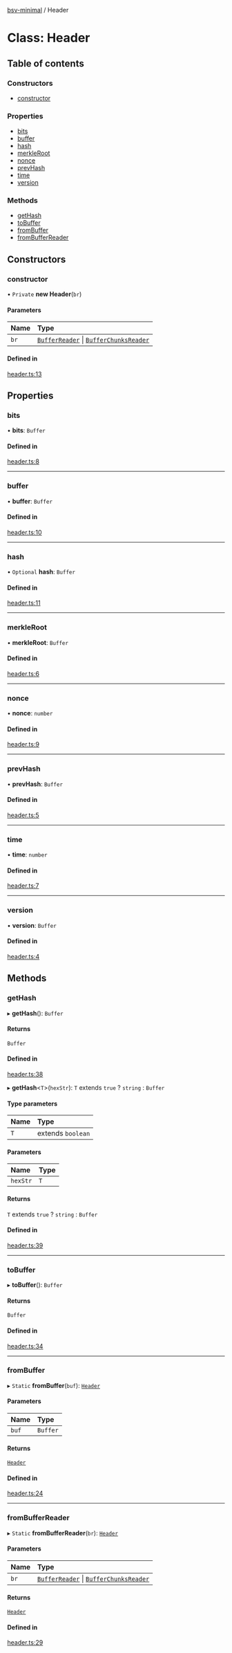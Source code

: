 [bsv-minimal](../README.md) / Header

# Class: Header

## Table of contents

### Constructors

- [constructor](Header.md#constructor)

### Properties

- [bits](Header.md#bits)
- [buffer](Header.md#buffer)
- [hash](Header.md#hash)
- [merkleRoot](Header.md#merkleroot)
- [nonce](Header.md#nonce)
- [prevHash](Header.md#prevhash)
- [time](Header.md#time)
- [version](Header.md#version)

### Methods

- [getHash](Header.md#gethash)
- [toBuffer](Header.md#tobuffer)
- [fromBuffer](Header.md#frombuffer)
- [fromBufferReader](Header.md#frombufferreader)

## Constructors

### constructor

• `Private` **new Header**(`br`)

#### Parameters

| Name | Type |
| :------ | :------ |
| `br` | [`BufferReader`](utils.BufferReader.md) \| [`BufferChunksReader`](utils.BufferChunksReader.md) |

#### Defined in

[header.ts:13](https://github.com/andrewrjohn/bsv-minimal/blob/fca1227/src/header.ts#L13)

## Properties

### bits

• **bits**: `Buffer`

#### Defined in

[header.ts:8](https://github.com/andrewrjohn/bsv-minimal/blob/fca1227/src/header.ts#L8)

___

### buffer

• **buffer**: `Buffer`

#### Defined in

[header.ts:10](https://github.com/andrewrjohn/bsv-minimal/blob/fca1227/src/header.ts#L10)

___

### hash

• `Optional` **hash**: `Buffer`

#### Defined in

[header.ts:11](https://github.com/andrewrjohn/bsv-minimal/blob/fca1227/src/header.ts#L11)

___

### merkleRoot

• **merkleRoot**: `Buffer`

#### Defined in

[header.ts:6](https://github.com/andrewrjohn/bsv-minimal/blob/fca1227/src/header.ts#L6)

___

### nonce

• **nonce**: `number`

#### Defined in

[header.ts:9](https://github.com/andrewrjohn/bsv-minimal/blob/fca1227/src/header.ts#L9)

___

### prevHash

• **prevHash**: `Buffer`

#### Defined in

[header.ts:5](https://github.com/andrewrjohn/bsv-minimal/blob/fca1227/src/header.ts#L5)

___

### time

• **time**: `number`

#### Defined in

[header.ts:7](https://github.com/andrewrjohn/bsv-minimal/blob/fca1227/src/header.ts#L7)

___

### version

• **version**: `Buffer`

#### Defined in

[header.ts:4](https://github.com/andrewrjohn/bsv-minimal/blob/fca1227/src/header.ts#L4)

## Methods

### getHash

▸ **getHash**(): `Buffer`

#### Returns

`Buffer`

#### Defined in

[header.ts:38](https://github.com/andrewrjohn/bsv-minimal/blob/fca1227/src/header.ts#L38)

▸ **getHash**<`T`\>(`hexStr`): `T` extends ``true`` ? `string` : `Buffer`

#### Type parameters

| Name | Type |
| :------ | :------ |
| `T` | extends `boolean` |

#### Parameters

| Name | Type |
| :------ | :------ |
| `hexStr` | `T` |

#### Returns

`T` extends ``true`` ? `string` : `Buffer`

#### Defined in

[header.ts:39](https://github.com/andrewrjohn/bsv-minimal/blob/fca1227/src/header.ts#L39)

___

### toBuffer

▸ **toBuffer**(): `Buffer`

#### Returns

`Buffer`

#### Defined in

[header.ts:34](https://github.com/andrewrjohn/bsv-minimal/blob/fca1227/src/header.ts#L34)

___

### fromBuffer

▸ `Static` **fromBuffer**(`buf`): [`Header`](Header.md)

#### Parameters

| Name | Type |
| :------ | :------ |
| `buf` | `Buffer` |

#### Returns

[`Header`](Header.md)

#### Defined in

[header.ts:24](https://github.com/andrewrjohn/bsv-minimal/blob/fca1227/src/header.ts#L24)

___

### fromBufferReader

▸ `Static` **fromBufferReader**(`br`): [`Header`](Header.md)

#### Parameters

| Name | Type |
| :------ | :------ |
| `br` | [`BufferReader`](utils.BufferReader.md) \| [`BufferChunksReader`](utils.BufferChunksReader.md) |

#### Returns

[`Header`](Header.md)

#### Defined in

[header.ts:29](https://github.com/andrewrjohn/bsv-minimal/blob/fca1227/src/header.ts#L29)

